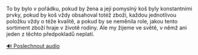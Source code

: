 
To by bylo v pořádku, pokud by žena a její pomyslný koš byly konstantními prvky, pokud by koš vždy obsahoval totéž zboží, každou jednotlivou položku vždy o téže kvalitě, a pokud by se neměnila role, jakou tento sortiment zboží hraje v životě rodiny. Ale my žijeme ve světě, v němž ani jeden z těchto předpokladů neplatí.

[🔊 Poslechnout audio](/data/7-paragraphs/audio/chapter_43/para_005-To-by-bylo-v-podku-pokud-by-ena-a-jej-pomysln.mp3)
